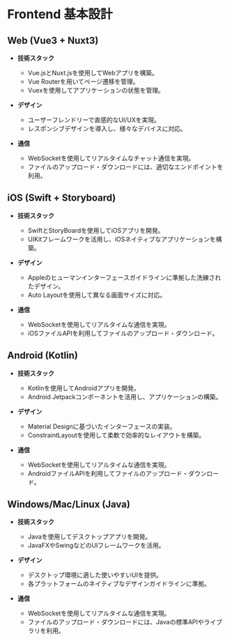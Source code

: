 # Frontend 基本設計

## Web (Vue3 + Nuxt3)

- **技術スタック**
  - Vue.jsとNuxt.jsを使用してWebアプリを構築。
  - Vue Routerを用いてページ遷移を管理。
  - Vuexを使用してアプリケーションの状態を管理。

- **デザイン**
  - ユーザーフレンドリーで直感的なUI/UXを実現。
  - レスポンシブデザインを導入し、様々なデバイスに対応。

- **通信**
  - WebSocketを使用してリアルタイムなチャット通信を実現。
  - ファイルのアップロード・ダウンロードには、適切なエンドポイントを利用。

## iOS (Swift + Storyboard)

- **技術スタック**
  - SwiftとStoryBoardを使用してiOSアプリを開発。
  - UIKitフレームワークを活用し、iOSネイティブなアプリケーションを構築。

- **デザイン**
  - Appleのヒューマンインターフェースガイドラインに準拠した洗練されたデザイン。
  - Auto Layoutを使用して異なる画面サイズに対応。

- **通信**
  - WebSocketを使用してリアルタイムな通信を実現。
  - iOSファイルAPIを利用してファイルのアップロード・ダウンロード。

## Android (Kotlin)

- **技術スタック**
  - Kotlinを使用してAndroidアプリを開発。
  - Android Jetpackコンポーネントを活用し、アプリケーションの構築。

- **デザイン**
  - Material Designに基づいたインターフェースの実装。
  - ConstraintLayoutを使用して柔軟で効率的なレイアウトを構築。

- **通信**
  - WebSocketを使用してリアルタイムな通信を実現。
  - AndroidファイルAPIを利用してファイルのアップロード・ダウンロード。

## Windows/Mac/Linux (Java)

- **技術スタック**
  - Javaを使用してデスクトップアプリを開発。
  - JavaFXやSwingなどのUIフレームワークを活用。

- **デザイン**
  - デスクトップ環境に適した使いやすいUIを提供。
  - 各プラットフォームのネイティブなデザインガイドラインに準拠。

- **通信**
  - WebSocketを使用してリアルタイムな通信を実現。
  - ファイルのアップロード・ダウンロードには、Javaの標準APIやライブラリを利用。
